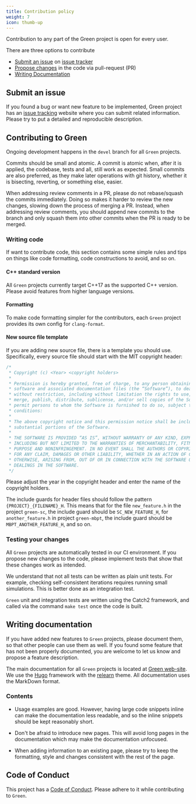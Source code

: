 ```yaml
---
title: Contribution policy
weight: 7
icon: thumb-up
---
```


Contribution to any part of the Green project is open for every user.

There are three options to contribute
  - [Submit an issue](#submit-an-issue) on [issue tracker](https://green-phys.youtrack.cloud/newIssue)
  - [Propose changes](#contributing-to-green) in the code via pull-request (PR)
  - [Writing Documentation](#writing-documentation)


## Submit an issue

If you found a bug or want new feature to be implemented, Green project 
has an [issue tracking](https://green-phys.youtrack.cloud/newIssue) website where you can submit related information. Please try to 
put a detailed and reproducible description.


## Contributing to Green

Ongoing development happens in the `devel` branch for all `Green` projects.

Commits should be small and atomic. A commit is atomic when, after it is
applied, the codebase, tests and all, still work as expected. Small
commits are also preferred, as they make later operations with git history,
whether it is bisecting, reverting, or something else, easier.

When addressing review comments in a PR, please do not rebase/squash the
commits immediately. Doing so makes it harder to review the new changes,
slowing down the process of merging a PR. Instead, when addressing review
comments, you should append new commits to the branch and only squash
them into other commits when the PR is ready to be merged.

### Writing code

If want to contribute code, this section contains some simple rules
and tips on things like code formatting, code constructions to avoid,
and so on.

#### **C++ standard version**

All `Green` projects currently target C++17 as the supported C++ version.
Please avoid features from higher language versions.


#### **Formatting**

To make code formatting simpler for the contributors, each `Green` project provides
its own config for `clang-format`.

#### **New source file template**

If you are adding new source file, there is a template you should use.
Specifically, every source file should start with the MIT copyright header:
```cpp
/*
 * Copyright (c) <Year> <copyright holders>
 *
 * Permission is hereby granted, free of charge, to any person obtaining a copy of this 
 * software and associated documentation files (the “Software”), to deal in the Software
 * without restriction, including without limitation the rights to use, copy, modify, 
 * merge, publish, distribute, sublicense, and/or sell copies of the Software, and to 
 * permit persons to whom the Software is furnished to do so, subject to the following 
 * conditions:
 *
 * The above copyright notice and this permission notice shall be included in all copies or 
 * substantial portions of the Software.
 *
 * THE SOFTWARE IS PROVIDED “AS IS”, WITHOUT WARRANTY OF ANY KIND, EXPRESS OR IMPLIED,
 * INCLUDING BUT NOT LIMITED TO THE WARRANTIES OF MERCHANTABILITY, FITNESS FOR A PARTICULAR
 * PURPOSE AND NONINFRINGEMENT. IN NO EVENT SHALL THE AUTHORS OR COPYRIGHT HOLDERS BE LIABLE
 * FOR ANY CLAIM, DAMAGES OR OTHER LIABILITY, WHETHER IN AN ACTION OF CONTRACT, TORT OR
 * OTHERWISE, ARISING FROM, OUT OF OR IN CONNECTION WITH THE SOFTWARE OR THE USE OR OTHER
 * DEALINGS IN THE SOFTWARE.
 */
```
Please adjust the year in the copyright header and enter the name of the copyright holders.


The include guards for header files should follow the pattern `{PROJECT}_{FILENAME}_H`.
This means that for the file `new_feature.h` in the project `green-sc`, the include guard should
be `SC_NEW_FEATURE_H`, for `another_feature.h` in project `green-mbpt`, the include
guard should be `MBPT_ANOTHER_FEATURE_H`, and so on.


### Testing your changes

All `Green` projects are automatically tested in our CI environment.
If you propose new changes to the code, please implement tests that show that
these changes work as intended. 

We understand that not all tests can be written as plain unit tests. 
For example, checking self-consistent iterations requires running small simulations.
This is better done as an integration test. 

`Green` unit and integration tests are written using the Catch2 framework, 
and called via the command `make test` once the code is built.

## Writing documentation

If you have added new features to `Green` projects, please document them, 
so that other people can use them as well. If you found some feature that has 
not been properly documented, you are welcome to let us know and propose a feature description.

The main documentation for all `Green` projects is located at [Green web-site](https://green-phys.org).
We use the [Hugo](https://github.com/gohugoio/hugo) framework with the [relearn](https://github.com/McShelby/hugo-theme-relearn) theme.
All documentation uses the MarkDown format.


### Contents

* Usage examples are good. However, having large code snippets inline
can make the documentation less readable, and so the inline snippets
should be kept reasonably short.

* Don't be afraid to introduce new pages. This will avoid long pages in the documentation
which may make the documentation unfocused.

* When adding information to an existing page, please try to keep the 
formatting, style and changes consistent with the rest of the page.


## Code of Conduct

This project has a [Code of Conduct](https://github.com/Green-Phys/green-mbpt?tab=coc-ov-file#readme). Please adhere to it while contributing to `Green`.


